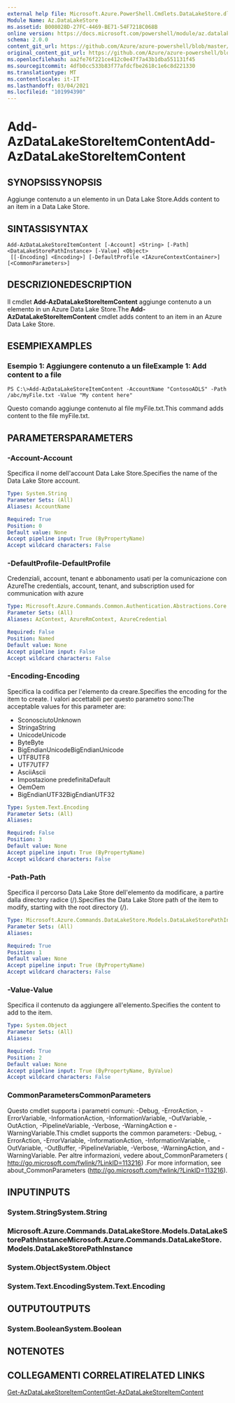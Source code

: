 ```yaml
---
external help file: Microsoft.Azure.PowerShell.Cmdlets.DataLakeStore.dll-Help.xml
Module Name: Az.DataLakeStore
ms.assetid: B008028D-27FC-4469-BE71-54F7218C068B
online version: https://docs.microsoft.com/powershell/module/az.datalakestore/add-azdatalakestoreitemcontent
schema: 2.0.0
content_git_url: https://github.com/Azure/azure-powershell/blob/master/src/DataLakeStore/DataLakeStore/help/Add-AzDataLakeStoreItemContent.md
original_content_git_url: https://github.com/Azure/azure-powershell/blob/master/src/DataLakeStore/DataLakeStore/help/Add-AzDataLakeStoreItemContent.md
ms.openlocfilehash: aa2fe76f221ce412c0e47f7a43b1dba551131f45
ms.sourcegitcommit: 4dfb0cc533b83f77afdcfbe2618c1e6c8d221330
ms.translationtype: MT
ms.contentlocale: it-IT
ms.lasthandoff: 03/04/2021
ms.locfileid: "101994390"
---
```

# <span data-ttu-id="4c69d-101">Add-AzDataLakeStoreItemContent</span><span class="sxs-lookup"><span data-stu-id="4c69d-101">Add-AzDataLakeStoreItemContent</span></span>

## <span data-ttu-id="4c69d-102">SYNOPSIS</span><span class="sxs-lookup"><span data-stu-id="4c69d-102">SYNOPSIS</span></span>
<span data-ttu-id="4c69d-103">Aggiunge contenuto a un elemento in un Data Lake Store.</span><span class="sxs-lookup"><span data-stu-id="4c69d-103">Adds content to an item in a Data Lake Store.</span></span>

## <span data-ttu-id="4c69d-104">SINTASSI</span><span class="sxs-lookup"><span data-stu-id="4c69d-104">SYNTAX</span></span>

```
Add-AzDataLakeStoreItemContent [-Account] <String> [-Path] <DataLakeStorePathInstance> [-Value] <Object>
 [[-Encoding] <Encoding>] [-DefaultProfile <IAzureContextContainer>] [<CommonParameters>]
```

## <span data-ttu-id="4c69d-105">DESCRIZIONE</span><span class="sxs-lookup"><span data-stu-id="4c69d-105">DESCRIPTION</span></span>
<span data-ttu-id="4c69d-106">Il cmdlet **Add-AzDataLakeStoreItemContent** aggiunge contenuto a un elemento in un Azure Data Lake Store.</span><span class="sxs-lookup"><span data-stu-id="4c69d-106">The **Add-AzDataLakeStoreItemContent** cmdlet adds content to an item in an Azure Data Lake Store.</span></span>

## <span data-ttu-id="4c69d-107">ESEMPI</span><span class="sxs-lookup"><span data-stu-id="4c69d-107">EXAMPLES</span></span>

### <span data-ttu-id="4c69d-108">Esempio 1: Aggiungere contenuto a un file</span><span class="sxs-lookup"><span data-stu-id="4c69d-108">Example 1: Add content to a file</span></span>
```
PS C:\>Add-AzDataLakeStoreItemContent -AccountName "ContosoADLS" -Path /abc/myFile.txt -Value "My content here"
```

<span data-ttu-id="4c69d-109">Questo comando aggiunge contenuto al file myFile.txt.</span><span class="sxs-lookup"><span data-stu-id="4c69d-109">This command adds content to the file myFile.txt.</span></span>

## <span data-ttu-id="4c69d-110">PARAMETERS</span><span class="sxs-lookup"><span data-stu-id="4c69d-110">PARAMETERS</span></span>

### <span data-ttu-id="4c69d-111">-Account</span><span class="sxs-lookup"><span data-stu-id="4c69d-111">-Account</span></span>
<span data-ttu-id="4c69d-112">Specifica il nome dell'account Data Lake Store.</span><span class="sxs-lookup"><span data-stu-id="4c69d-112">Specifies the name of the Data Lake Store account.</span></span>

```yaml
Type: System.String
Parameter Sets: (All)
Aliases: AccountName

Required: True
Position: 0
Default value: None
Accept pipeline input: True (ByPropertyName)
Accept wildcard characters: False
```

### <span data-ttu-id="4c69d-113">-DefaultProfile</span><span class="sxs-lookup"><span data-stu-id="4c69d-113">-DefaultProfile</span></span>
<span data-ttu-id="4c69d-114">Credenziali, account, tenant e abbonamento usati per la comunicazione con Azure</span><span class="sxs-lookup"><span data-stu-id="4c69d-114">The credentials, account, tenant, and subscription used for communication with azure</span></span>

```yaml
Type: Microsoft.Azure.Commands.Common.Authentication.Abstractions.Core.IAzureContextContainer
Parameter Sets: (All)
Aliases: AzContext, AzureRmContext, AzureCredential

Required: False
Position: Named
Default value: None
Accept pipeline input: False
Accept wildcard characters: False
```

### <span data-ttu-id="4c69d-115">-Encoding</span><span class="sxs-lookup"><span data-stu-id="4c69d-115">-Encoding</span></span>
<span data-ttu-id="4c69d-116">Specifica la codifica per l'elemento da creare.</span><span class="sxs-lookup"><span data-stu-id="4c69d-116">Specifies the encoding for the item to create.</span></span>
<span data-ttu-id="4c69d-117">I valori accettabili per questo parametro sono:</span><span class="sxs-lookup"><span data-stu-id="4c69d-117">The acceptable values for this parameter are:</span></span>
- <span data-ttu-id="4c69d-118">Sconosciuto</span><span class="sxs-lookup"><span data-stu-id="4c69d-118">Unknown</span></span>
- <span data-ttu-id="4c69d-119">Stringa</span><span class="sxs-lookup"><span data-stu-id="4c69d-119">String</span></span>
- <span data-ttu-id="4c69d-120">Unicode</span><span class="sxs-lookup"><span data-stu-id="4c69d-120">Unicode</span></span>
- <span data-ttu-id="4c69d-121">Byte</span><span class="sxs-lookup"><span data-stu-id="4c69d-121">Byte</span></span>
- <span data-ttu-id="4c69d-122">BigEndianUnicode</span><span class="sxs-lookup"><span data-stu-id="4c69d-122">BigEndianUnicode</span></span>
- <span data-ttu-id="4c69d-123">UTF8</span><span class="sxs-lookup"><span data-stu-id="4c69d-123">UTF8</span></span>
- <span data-ttu-id="4c69d-124">UTF7</span><span class="sxs-lookup"><span data-stu-id="4c69d-124">UTF7</span></span>
- <span data-ttu-id="4c69d-125">Ascii</span><span class="sxs-lookup"><span data-stu-id="4c69d-125">Ascii</span></span>
- <span data-ttu-id="4c69d-126">Impostazione predefinita</span><span class="sxs-lookup"><span data-stu-id="4c69d-126">Default</span></span>
- <span data-ttu-id="4c69d-127">Oem</span><span class="sxs-lookup"><span data-stu-id="4c69d-127">Oem</span></span>
- <span data-ttu-id="4c69d-128">BigEndianUTF32</span><span class="sxs-lookup"><span data-stu-id="4c69d-128">BigEndianUTF32</span></span>

```yaml
Type: System.Text.Encoding
Parameter Sets: (All)
Aliases:

Required: False
Position: 3
Default value: None
Accept pipeline input: True (ByPropertyName)
Accept wildcard characters: False
```

### <span data-ttu-id="4c69d-129">-Path</span><span class="sxs-lookup"><span data-stu-id="4c69d-129">-Path</span></span>
<span data-ttu-id="4c69d-130">Specifica il percorso Data Lake Store dell'elemento da modificare, a partire dalla directory radice (/).</span><span class="sxs-lookup"><span data-stu-id="4c69d-130">Specifies the Data Lake Store path of the item to modify, starting with the root directory (/).</span></span>

```yaml
Type: Microsoft.Azure.Commands.DataLakeStore.Models.DataLakeStorePathInstance
Parameter Sets: (All)
Aliases:

Required: True
Position: 1
Default value: None
Accept pipeline input: True (ByPropertyName)
Accept wildcard characters: False
```

### <span data-ttu-id="4c69d-131">-Value</span><span class="sxs-lookup"><span data-stu-id="4c69d-131">-Value</span></span>
<span data-ttu-id="4c69d-132">Specifica il contenuto da aggiungere all'elemento.</span><span class="sxs-lookup"><span data-stu-id="4c69d-132">Specifies the content to add to the item.</span></span>

```yaml
Type: System.Object
Parameter Sets: (All)
Aliases:

Required: True
Position: 2
Default value: None
Accept pipeline input: True (ByPropertyName, ByValue)
Accept wildcard characters: False
```

### <span data-ttu-id="4c69d-133">CommonParameters</span><span class="sxs-lookup"><span data-stu-id="4c69d-133">CommonParameters</span></span>
<span data-ttu-id="4c69d-134">Questo cmdlet supporta i parametri comuni: -Debug, -ErrorAction, -ErrorVariable, -InformationAction, -InformationVariable, -OutVariable, -OutAction, -PipelineVariable, -Verbose, -WarningAction e -WarningVariable.</span><span class="sxs-lookup"><span data-stu-id="4c69d-134">This cmdlet supports the common parameters: -Debug, -ErrorAction, -ErrorVariable, -InformationAction, -InformationVariable, -OutVariable, -OutBuffer, -PipelineVariable, -Verbose, -WarningAction, and -WarningVariable.</span></span> <span data-ttu-id="4c69d-135">Per altre informazioni, vedere about_CommonParameters ( http://go.microsoft.com/fwlink/?LinkID=113216) .</span><span class="sxs-lookup"><span data-stu-id="4c69d-135">For more information, see about_CommonParameters (http://go.microsoft.com/fwlink/?LinkID=113216).</span></span>

## <span data-ttu-id="4c69d-136">INPUT</span><span class="sxs-lookup"><span data-stu-id="4c69d-136">INPUTS</span></span>

### <span data-ttu-id="4c69d-137">System.String</span><span class="sxs-lookup"><span data-stu-id="4c69d-137">System.String</span></span>

### <span data-ttu-id="4c69d-138">Microsoft.Azure.Commands.DataLakeStore.Models.DataLakeStorePathInstance</span><span class="sxs-lookup"><span data-stu-id="4c69d-138">Microsoft.Azure.Commands.DataLakeStore.Models.DataLakeStorePathInstance</span></span>

### <span data-ttu-id="4c69d-139">System.Object</span><span class="sxs-lookup"><span data-stu-id="4c69d-139">System.Object</span></span>

### <span data-ttu-id="4c69d-140">System.Text.Encoding</span><span class="sxs-lookup"><span data-stu-id="4c69d-140">System.Text.Encoding</span></span>

## <span data-ttu-id="4c69d-141">OUTPUT</span><span class="sxs-lookup"><span data-stu-id="4c69d-141">OUTPUTS</span></span>

### <span data-ttu-id="4c69d-142">System.Boolean</span><span class="sxs-lookup"><span data-stu-id="4c69d-142">System.Boolean</span></span>

## <span data-ttu-id="4c69d-143">NOTE</span><span class="sxs-lookup"><span data-stu-id="4c69d-143">NOTES</span></span>

## <span data-ttu-id="4c69d-144">COLLEGAMENTI CORRELATI</span><span class="sxs-lookup"><span data-stu-id="4c69d-144">RELATED LINKS</span></span>

[<span data-ttu-id="4c69d-145">Get-AzDataLakeStoreItemContent</span><span class="sxs-lookup"><span data-stu-id="4c69d-145">Get-AzDataLakeStoreItemContent</span></span>](./Get-AzDataLakeStoreItemContent.md)


